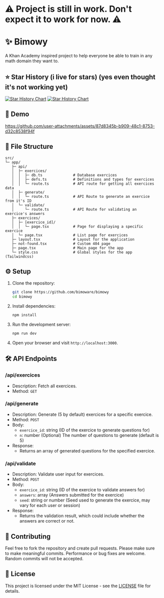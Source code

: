 # ⚠️ Project is still in work. Don't expect it to work for now. ⚠️

# ✨ Bimowy

A Khan Academy inspired project to help everyone be able to train in any math domain they want to.

## ⭐ Star History (i live for stars) (yes even thought it's not working yet)

[![Star History Chart](https://api.star-history.com/svg?repos=bimoware/bimowy#gh-light-mode-only)](https://star-history.com/#bimoware/bimowy#gh-light-mode-only)
[![Star History Chart](https://api.star-history.com/svg?repos=bimoware/bimowy&theme=dark#gh-dark-mode-only)](https://star-history.com/#bimoware/bimowy#gh-dark-mode-only)

## 🎥 Demo

https://github.com/user-attachments/assets/87d8345b-b909-48c1-8753-d32c8538f94f

## 📁 File Structure

```plaintext
src/
└─ app/
   ├─ api/
   │  ├─ exercices/
   │  │  ├─ db.ts              # Database exercices
   │  │  ├─ defs.ts            # Definitions and types for exercices
   │  │  └─ route.ts           # API route for getting all exercices data
   │  ├─ generate/
   │  │  └─ route.ts           # API Route to generate an exercice from it's ID
   │  └─ validate/
   │     └─ route.ts           # API Route for validating an exercice's answers
   ├─ exercices/
   │  ├─ [exercice_id]/
   │  │  └─ page.tsx           # Page for displaying a specific exercice
   │  └─ page.tsx              # List page for exercices
   ├─ layout.tsx               # Layout for the application
   ├─ not-found.tsx            # Custom 404 page
   ├─ page.tsx                 # Main page for the app
   └─ style.css                # Global styles for the app (Tailwindcss)
```

## ⚙️ Setup

1. Clone the repository:

    ```bash
    git clone https://github.com/bimoware/bimowy
    cd bimowy
    ```

2. Install dependencies:

    ```bash
    npm install
    ```

3. Run the development server:

    ```bash
    npm run dev
    ```

4. Open your browser and visit `http://localhost:3000`.

## 🛠️ API Endpoints

### /api/exercices

-   Description: Fetch all exercices.
-   Method: `GET`

### /api/generate

-   Description: Generate (5 by default) exercices for a specific exercice.
-   Method: `POST`
-   Body:
    -   `exercice_id`: string (ID of the exercice to generate questions for)
    -   `n`: number (Optional) The number of questions to generate (default is 5)
-   Response:
    -   Returns an array of generated questions for the specified exercice.

### /api/validate

-   Description: Validate user input for exercices.
-   Method: `POST`
-   Body:
    -   `exercice_id`: string (ID of the exercice to validate answers for)
    -   `answers`: array (Answers submitted for the exercice)
    -   `seed`: string or number (Seed used to generate the exercice, may vary for each user or session)
-   Response:
    -   Returns the validation result, which could include whether the answers are correct or not.

## 🤝 Contributing

Feel free to fork the repository and create pull requests. Please make sure to make meaningful commits. Performance or bug fixes are welcome. Random commits will not be accepted.

## 📄 License

This project is licensed under the MIT License - see the [LICENSE](LICENSE) file for details.
